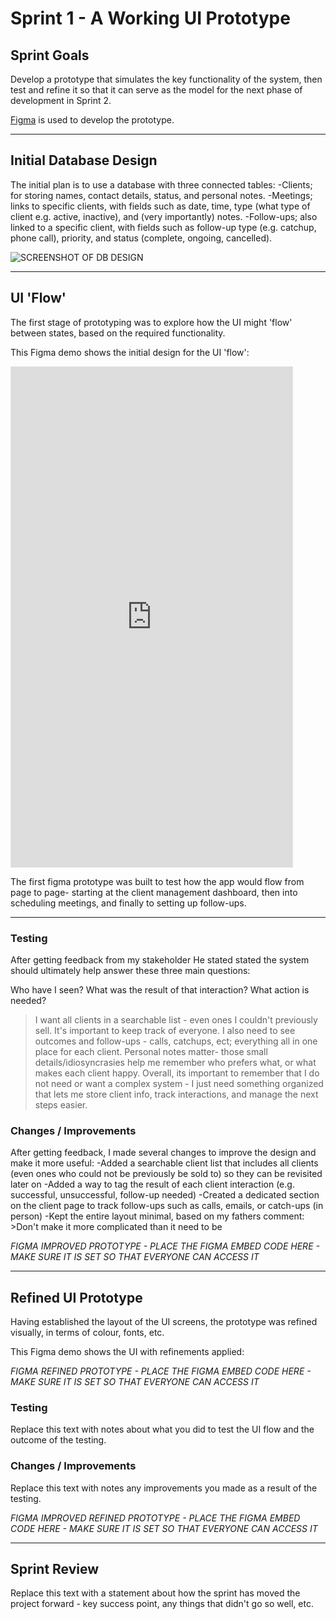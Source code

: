 # Sprint 1 - A Working UI Prototype


## Sprint Goals

Develop a prototype that simulates the key functionality of the system, then test and refine it so that it can serve as the model for the next phase of development in Sprint 2.

[Figma](https://www.figma.com/) is used to develop the prototype.


---

## Initial Database Design

The initial plan is to use a database with three connected tables: 
-Clients; for storing names, contact details, status, and personal notes. 
-Meetings; links to specific clients, with fields such as date, time, type (what type of client e.g. active, inactive), and (very importantly) notes. 
-Follow-ups; also linked to a specific client, with fields such as follow-up type (e.g. catchup, phone call), priority, and status (complete, ongoing, cancelled).

![SCREENSHOT OF DB DESIGN](<img width="2206" height="568" alt="image" src="https://github.com/user-attachments/assets/0b7447dd-c488-45e6-8f67-2c445ff80d64" />
)


---

## UI 'Flow'

The first stage of prototyping was to explore how the UI might 'flow' between states, based on the required functionality.

This Figma demo shows the initial design for the UI 'flow':

<iframe style="border: 1px solid rgba(0, 0, 0, 0.1);" width="450" height="800" src="https://embed.figma.com/proto/LJ3z7bs0P09xXtjfMEZnVb/Untitled?node-id=2-3625&scaling=min-zoom&content-scaling=fixed&page-id=0%3A1&starting-point-node-id=2%3A3761&embed-host=share" allowfullscreen></iframe>

The first figma prototype was built to test how the app would flow from page to page- starting at the client management dashboard, then into scheduling meetings, and finally to setting up follow-ups.


---


### Testing

After getting feedback from my stakeholder He stated stated the system should ultimately help answer these three main questions:

Who have I seen?
What was the result of that interaction?
What action is needed?
>I want all clients in a searchable list - even ones I couldn't previously sell. It's important to keep track of everyone.
>I also need to see outcomes and follow-ups - calls, catchups, ect; everything all in one place for each client.
>Personal notes matter- those small details/idiosyncrasies help me remember who prefers what, or what makes each client happy.
>Overall, its important to remember that I do not need or want a complex system - I just need something organized that lets me store client info, track interactions, and manage the next steps easier.

### Changes / Improvements

After getting feedback, I made several changes to improve the design and make it more useful: 
-Added a searchable client list that includes all clients (even ones who could not be previously be sold to) so they can be revisited later on
-Added a way to tag the result of each client interaction (e.g. successful, unsuccessful, follow-up needed)
-Created a dedicated section on the client page to track follow-ups such as calls, emails, or catch-ups (in person)
-Kept the entire layout minimal, based on my fathers comment: >Don't make it more complicated than it need to be


*FIGMA IMPROVED PROTOTYPE - PLACE THE FIGMA EMBED CODE HERE - MAKE SURE IT IS SET SO THAT EVERYONE CAN ACCESS IT*


---

## Refined UI Prototype

Having established the layout of the UI screens, the prototype was refined visually, in terms of colour, fonts, etc.

This Figma demo shows the UI with refinements applied:

*FIGMA REFINED PROTOTYPE - PLACE THE FIGMA EMBED CODE HERE - MAKE SURE IT IS SET SO THAT EVERYONE CAN ACCESS IT*

### Testing

Replace this text with notes about what you did to test the UI flow and the outcome of the testing.

### Changes / Improvements

Replace this text with notes any improvements you made as a result of the testing.

*FIGMA IMPROVED REFINED PROTOTYPE - PLACE THE FIGMA EMBED CODE HERE - MAKE SURE IT IS SET SO THAT EVERYONE CAN ACCESS IT*


---

## Sprint Review

Replace this text with a statement about how the sprint has moved the project forward - key success point, any things that didn't go so well, etc.

